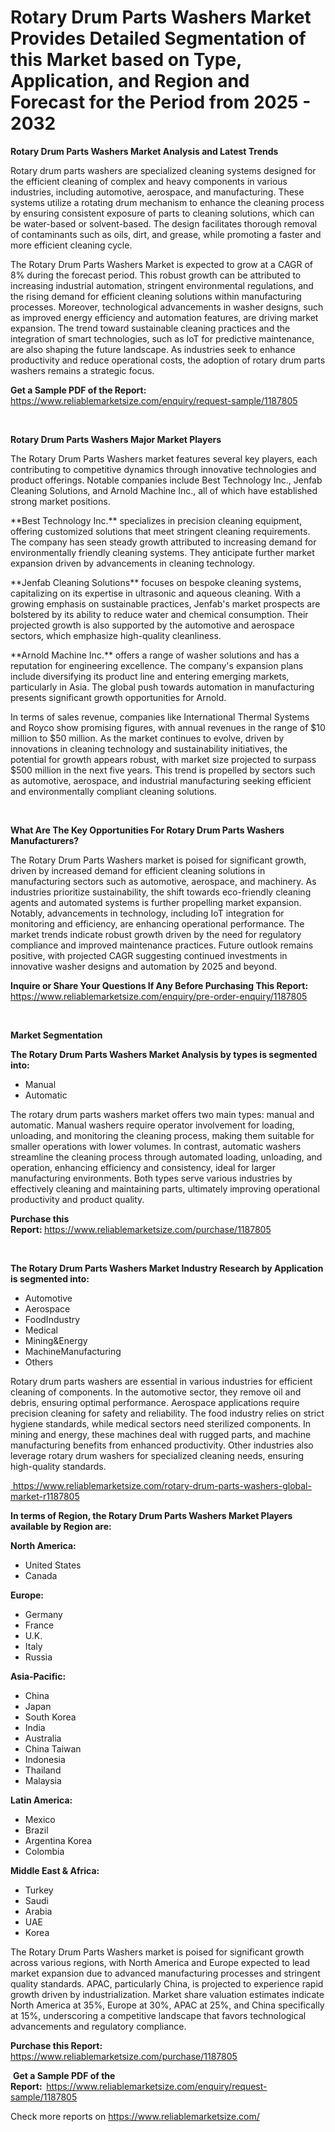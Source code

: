 <p><h1>Rotary Drum Parts Washers Market Provides Detailed Segmentation of this Market based on Type, Application, and Region and Forecast for the Period from 2025 - 2032</h1></p><p><strong>Rotary Drum Parts Washers Market Analysis and Latest Trends</strong></p>
<p><p>Rotary drum parts washers are specialized cleaning systems designed for the efficient cleaning of complex and heavy components in various industries, including automotive, aerospace, and manufacturing. These systems utilize a rotating drum mechanism to enhance the cleaning process by ensuring consistent exposure of parts to cleaning solutions, which can be water-based or solvent-based. The design facilitates thorough removal of contaminants such as oils, dirt, and grease, while promoting a faster and more efficient cleaning cycle.</p><p>The Rotary Drum Parts Washers Market is expected to grow at a CAGR of 8% during the forecast period. This robust growth can be attributed to increasing industrial automation, stringent environmental regulations, and the rising demand for efficient cleaning solutions within manufacturing processes. Moreover, technological advancements in washer designs, such as improved energy efficiency and automation features, are driving market expansion. The trend toward sustainable cleaning practices and the integration of smart technologies, such as IoT for predictive maintenance, are also shaping the future landscape. As industries seek to enhance productivity and reduce operational costs, the adoption of rotary drum parts washers remains a strategic focus.</p></p>
<p><strong>Get a Sample PDF of the Report:&nbsp;</strong> <a href="https://www.reliablemarketsize.com/enquiry/request-sample/1187805?utm_campaign=3198&utm_medium=2&utm_source=Github&utm_content=ia&utm_term=30032025&utm_id=rotary-drum-parts-washers">https://www.reliablemarketsize.com/enquiry/request-sample/1187805</a></p>
<p>&nbsp;</p>
<p><strong>Rotary Drum Parts Washers Major Market Players</strong></p>
<p><p>The Rotary Drum Parts Washers market features several key players, each contributing to competitive dynamics through innovative technologies and product offerings. Notable companies include Best Technology Inc., Jenfab Cleaning Solutions, and Arnold Machine Inc., all of which have established strong market positions.</p><p>**Best Technology Inc.** specializes in precision cleaning equipment, offering customized solutions that meet stringent cleaning requirements. The company has seen steady growth attributed to increasing demand for environmentally friendly cleaning systems. They anticipate further market expansion driven by advancements in cleaning technology.</p><p>**Jenfab Cleaning Solutions** focuses on bespoke cleaning systems, capitalizing on its expertise in ultrasonic and aqueous cleaning. With a growing emphasis on sustainable practices, Jenfab's market prospects are bolstered by its ability to reduce water and chemical consumption. Their projected growth is also supported by the automotive and aerospace sectors, which emphasize high-quality cleanliness.</p><p>**Arnold Machine Inc.** offers a range of washer solutions and has a reputation for engineering excellence. The company's expansion plans include diversifying its product line and entering emerging markets, particularly in Asia. The global push towards automation in manufacturing presents significant growth opportunities for Arnold.</p><p>In terms of sales revenue, companies like International Thermal Systems and Royco show promising figures, with annual revenues in the range of $10 million to $50 million. As the market continues to evolve, driven by innovations in cleaning technology and sustainability initiatives, the potential for growth appears robust, with market size projected to surpass $500 million in the next five years. This trend is propelled by sectors such as automotive, aerospace, and industrial manufacturing seeking efficient and environmentally compliant cleaning solutions.</p></p>
<p>&nbsp;</p>
<p><strong>What Are The Key Opportunities For Rotary Drum Parts Washers Manufacturers?</strong></p>
<p><p>The Rotary Drum Parts Washers market is poised for significant growth, driven by increased demand for efficient cleaning solutions in manufacturing sectors such as automotive, aerospace, and machinery. As industries prioritize sustainability, the shift towards eco-friendly cleaning agents and automated systems is further propelling market expansion. Notably, advancements in technology, including IoT integration for monitoring and efficiency, are enhancing operational performance. The market trends indicate robust growth driven by the need for regulatory compliance and improved maintenance practices. Future outlook remains positive, with projected CAGR suggesting continued investments in innovative washer designs and automation by 2025 and beyond.</p></p>
<p><strong>Inquire or Share Your Questions If Any Before Purchasing This Report:</strong> <a href="https://www.reliablemarketsize.com/enquiry/pre-order-enquiry/1187805?utm_campaign=3198&utm_medium=2&utm_source=Github&utm_content=ia&utm_term=30032025&utm_id=rotary-drum-parts-washers">https://www.reliablemarketsize.com/enquiry/pre-order-enquiry/1187805</a></p>
<p>&nbsp;</p>
<p><strong>Market Segmentation</strong></p>
<p><strong>The Rotary Drum Parts Washers Market Analysis by types is segmented into:</strong></p>
<p><ul><li>Manual</li><li>Automatic</li></ul></p>
<p><p>The rotary drum parts washers market offers two main types: manual and automatic. Manual washers require operator involvement for loading, unloading, and monitoring the cleaning process, making them suitable for smaller operations with lower volumes. In contrast, automatic washers streamline the cleaning process through automated loading, unloading, and operation, enhancing efficiency and consistency, ideal for larger manufacturing environments. Both types serve various industries by effectively cleaning and maintaining parts, ultimately improving operational productivity and product quality.</p></p>
<p><strong>Purchase this Report:&nbsp;</strong><a href="https://www.reliablemarketsize.com/purchase/1187805?utm_campaign=3198&utm_medium=2&utm_source=Github&utm_content=ia&utm_term=30032025&utm_id=rotary-drum-parts-washers">https://www.reliablemarketsize.com/purchase/1187805</a></p>
<p>&nbsp;</p>
<p><strong>The Rotary Drum Parts Washers Market Industry Research by Application is segmented into:</strong></p>
<p><ul><li>Automotive</li><li>Aerospace</li><li>FoodIndustry</li><li>Medical</li><li>Mining&Energy</li><li>MachineManufacturing</li><li>Others</li></ul></p>
<p><p>Rotary drum parts washers are essential in various industries for efficient cleaning of components. In the automotive sector, they remove oil and debris, ensuring optimal performance. Aerospace applications require precision cleaning for safety and reliability. The food industry relies on strict hygiene standards, while medical sectors need sterilized components. In mining and energy, these machines deal with rugged parts, and machine manufacturing benefits from enhanced productivity. Other industries also leverage rotary drum washers for specialized cleaning needs, ensuring high-quality standards.</p></p>
<p><a href="https://www.reliablemarketsize.com/rotary-drum-parts-washers-global-market-r1187805?utm_campaign=3198&utm_medium=2&utm_source=Github&utm_content=ia&utm_term=30032025&utm_id=rotary-drum-parts-washers">&nbsp;https://www.reliablemarketsize.com/rotary-drum-parts-washers-global-market-r1187805</a></p>
<p><strong>In terms of Region, the Rotary Drum Parts Washers Market Players available by Region are:</strong></p>
<p>
    <p> <strong> North America: </strong>
        <ul>
            <li>United States</li>
            <li>Canada</li>
        </ul>
        </p> 
    <p> <strong> Europe: </strong>
        <ul>
            <li>Germany</li>
            <li>France</li>
            <li>U.K.</li>
            <li>Italy</li>
            <li>Russia</li>
        </ul>
        </p> 
    <p> <strong> Asia-Pacific: </strong>
        <ul>
            <li>China</li>
            <li>Japan</li>
            <li>South Korea</li>
            <li>India</li>
            <li>Australia</li>
            <li>China Taiwan</li>
            <li>Indonesia</li>
            <li>Thailand</li>
            <li>Malaysia</li>
        </ul>
        </p> 
    <p> <strong> Latin America: </strong>
        <ul>
            <li>Mexico</li>
            <li>Brazil</li>
            <li>Argentina Korea</li>
            <li>Colombia</li>
        </ul>
        </p> 
    <p> <strong> Middle East & Africa: </strong>
        <ul>
            <li>Turkey</li>
            <li>Saudi</li>
            <li>Arabia</li>
            <li>UAE</li>
            <li>Korea</li>
        </ul>
    </p>
    </p>
<p><p>The Rotary Drum Parts Washers market is poised for significant growth across various regions, with North America and Europe expected to lead market expansion due to advanced manufacturing processes and stringent quality standards. APAC, particularly China, is projected to experience rapid growth driven by industrialization. Market share valuation estimates indicate North America at 35%, Europe at 30%, APAC at 25%, and China specifically at 15%, underscoring a competitive landscape that favors technological advancements and regulatory compliance.</p></p>
<p><strong>Purchase this Report: </strong><a href="https://www.reliablemarketsize.com/purchase/1187805?utm_campaign=3198&utm_medium=2&utm_source=Github&utm_content=ia&utm_term=30032025&utm_id=rotary-drum-parts-washers">https://www.reliablemarketsize.com/purchase/1187805</a></p>
<p>&nbsp;<strong>Get a Sample PDF of the Report:&nbsp;&nbsp;</strong><a href="https://www.reliablemarketsize.com/enquiry/request-sample/1187805?utm_campaign=3198&utm_medium=2&utm_source=Github&utm_content=ia&utm_term=30032025&utm_id=rotary-drum-parts-washers">https://www.reliablemarketsize.com/enquiry/request-sample/1187805</a></p>
<p><strong></strong></p>
<p>Check more reports on <a href="https://www.reliablemarketsize.com/?utm_campaign=3198&utm_medium=2&utm_source=Github&utm_content=ia&utm_term=30032025&utm_id=rotary-drum-parts-washers">https://www.reliablemarketsize.com/</a></p>